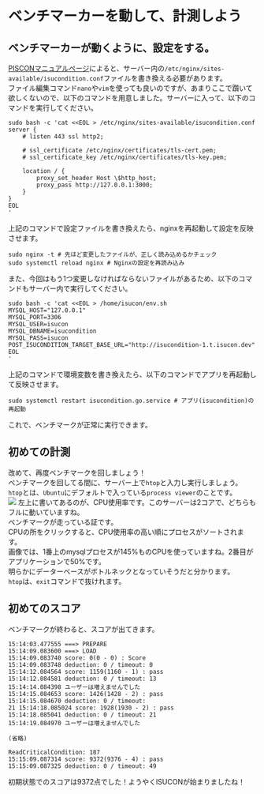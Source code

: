 # ベンチマーカーを動して、計測しよう

## ベンチマーカーが動くように、設定をする。
[PISCONマニュアルページ](https://piscon.trap.jp/manual)によると、サーバー内の`/etc/nginx/sites-available/isucondition.conf`ファイルを書き換える必要があります。  
ファイル編集コマンド`nano`や`vim`を使っても良いのですが、あまりここで躓いて欲しくないので、以下のコマンドを用意しました。サーバーに入って、以下のコマンドを実行してください。
```shell
sudo bash -c 'cat <<EOL > /etc/nginx/sites-available/isucondition.conf
server {
    # listen 443 ssl http2;

    # ssl_certificate /etc/nginx/certificates/tls-cert.pem;
    # ssl_certificate_key /etc/nginx/certificates/tls-key.pem;

    location / {
        proxy_set_header Host \$http_host;
        proxy_pass http://127.0.0.1:3000;
    }
}
EOL
'
```
上記のコマンドで設定ファイルを書き換えたら、nginxを再起動して設定を反映させます。
```shell
sudo nginx -t # 先ほど変更したファイルが、正しく読み込めるかチェック
sudo systemctl reload nginx # Nginxの設定を再読み込み
```

また、今回はもう1つ変更しなければならないファイルがあるため、以下のコマンドもサーバー内で実行してください。
```shell
sudo bash -c 'cat <<EOL > /home/isucon/env.sh 
MYSQL_HOST="127.0.0.1"
MYSQL_PORT=3306
MYSQL_USER=isucon
MYSQL_DBNAME=isucondition
MYSQL_PASS=isucon
POST_ISUCONDITION_TARGET_BASE_URL="http://isucondition-1.t.isucon.dev"
EOL
'
```

上記のコマンドで環境変数を書き換えたら、以下のコマンドでアプリを再起動して反映させます。
```shell
sudo systemctl restart isucondition.go.service # アプリ(isucondition)の再起動
```

これで、ベンチマークが正常に実行できます。

## 初めての計測
改めて、再度ベンチマークを回しましょう！  
ベンチマークを回してる間に、サーバー上で`htop`と入力し実行しましょう。  
`htop`とは、`Ubuntu`にデフォルトで入っている`process viewer`のことです。  
![](3-img/img.png)
左上に書いてあるのが、CPU使用率です。このサーバーは2コアで、どちらもフルに動いていますね。  
ベンチマークが走っている証です。  
CPUの所をクリックすると、CPU使用率の高い順にプロセスがソートされます。  
画像では、1番上のmysqlプロセスが145%ものCPUを使っていますね。2番目がアプリケーションで50%です。  
明らかにデーターベースがボトルネックとなっていそうだと分かります。  
`htop`は、`exit`コマンドで抜けれます。

## 初めてのスコア
ベンチマークが終わると、スコアが出てきます。
```
15:14:03.477555 ===> PREPARE 
15:14:09.083600 ===> LOAD 
15:14:09.083740 score: 0(0 - 0) : Score 
15:14:09.083748 deduction: 0 / timeout: 0 
15:14:12.084564 score: 1159(1160 - 1) : pass 
15:14:12.084581 deduction: 0 / timeout: 13 
15:14:14.084398 ユーザーは増えませんでした 
15:14:15.084653 score: 1426(1428 - 2) : pass 
15:14:15.084670 deduction: 0 / timeout: 
21 15:14:18.085024 score: 1928(1930 - 2) : pass 
15:14:18.085041 deduction: 0 / timeout: 21 
15:14:19.084970 ユーザーは増えませんでした 

(省略)

ReadCriticalCondition: 187 
15:15:09.087314 score: 9372(9376 - 4) : pass 
15:15:09.087325 deduction: 0 / timeout: 49
```
初期状態でのスコアは9372点でした！ようやくISUCONが始まりましたね！
